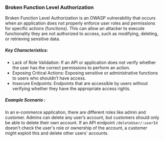 ### Broken Function Level Authorization

Broken Function Level Authorization is an OWASP vulnerability that occurs when an application does not properly enforce user roles and permissions for specific actions (functions). This can allow an attacker to execute functionality they are not authorized to access, such as modifying, deleting, or retrieving sensitive data.

##### Key Characteristics:

- Lack of Role Validation: If an API or application does not verify whether the user has the correct permissions to perform an action.
- Exposing Critical Actions: Exposing sensitive or administrative functions to users who shouldn’t have access.
- Insecure Endpoints: Endpoints that are accessible by users without verifying whether they have the appropriate access rights.

##### Example Scenario :

In an e-commerce application, there are different roles like admin and customer. Admins can delete any user’s account, but customers should only be able to delete
their own account. If an API endpoint `/deleteUser/:userId` doesn't check the user's role or ownership of the account, a customer might exploit this and delete other users' accounts.
